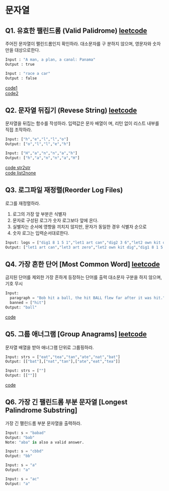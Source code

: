 # 문자열

## Q1. 유효한 팰린드롬 (Valid Palidrome) [leetcode](https://leetcode.com/problems/valid-palindrome/)
주어진 문자열이 팰린드롬인지 확인하라. 대소문자를 구
분하지 않으며, 영문자와 숫자만을 대상으로한다.

 ``` python
Input : "A man, a plan, a canal: Panama"
Output : true

Input : "race a car"
Output : false
```
[code1](https://github.com/minjung-s/Algorithm/blob/master/1.%EB%AC%B8%EC%9E%90%EC%97%B4/Q1_validPalindrome.py) \
[code2](https://github.com/minjung-s/Algorithm/blob/master/1.%EB%AC%B8%EC%9E%90%EC%97%B4/Q1_validPalindrome2.py)


## Q2. 문자열 뒤집기 (Revese String) [leetcode](https://leetcode.com/problems/reverse-string/)
문자열을 뒤집는 함수를 작성하라. 입력값은 문자 배열이
며, 리턴 없이 리스트 내부를 직접 조작하라.

```python
Input: ["h","e","l","l","o"]
Output: ["o","l","l","e","h"]

Input: ["H","a","n","n","a","h"]
Output: ["h","a","n","n","a","H"]
```
[code str2str](https://github.com/minjung-s/Algorithm/blob/master/1.%EB%AC%B8%EC%9E%90%EC%97%B4/Q2_reverseString.py) \
[code list2none](https://github.com/minjung-s/Algorithm/blob/master/1.%EB%AC%B8%EC%9E%90%EC%97%B4/Q2_reverseString_List2None.py)


## Q3. 로그파일 재정렬(Reorder Log Files)
로그를 재정렬하라.
1. 로그의 가장 앞 부분은 식별자
2. 문자로 구성된 로그가 숫자 로그보다 앞에 온다.
3. 실별자는 순서에 영향을 끼치지 않지만, 문자가 동일한 경우 식별자 순으로
4. 숫자 로그는 입력순서대로한다.
```python
Input: logs = ["dig1 8 1 5 1","let1 art can","dig2 3 6","let2 own kit dig","let3 art zero"]
Output: ["let1 art can","let3 art zero","let2 own kit dig","dig1 8 1 5 1","dig2 3 6"]
```


## Q4. 가장 흔한 단어 [Most Common Word] [leetcode](https://leetcode.com/problems/most-common-word/)
금지된 단어를 제외한 가장 흔하게 등장하는 단어를 출력
대소문자 구분을 하지 않으며, 기호 무시

```python
Input:
  paragraph = "Bob hit a ball, the hit BALL flew far after it was hit."
  banned = ["hit"]
Output: "ball"
```
[code](https://github.com/minjung-s/Algorithm/blob/master/1.%EB%AC%B8%EC%9E%90%EC%97%B4/Q4_mostCommonWord.py)


## Q5. 그룹 애너그램 [Group Anagrams] [leetcode](https://leetcode.com/problems/group-anagrams/)
문자열 배열을 받아 애너그램 단위로 그룹핑하라.
```python
Input: strs = ["eat","tea","tan","ate","nat","bat"]
Output: [["bat"],["nat","tan"],["ate","eat","tea"]]

Input: strs = [""]
Output: [[""]]
```
[code](https://github.com/minjung-s/Algorithm/blob/master/1.%EB%AC%B8%EC%9E%90%EC%97%B4/Q5_groupAnagrame.py)


## Q6. 가장 긴 팰린드롬 부분 문자열 [Longest Palindrome Substring]
가장 긴 팰린드롬 부분 문자열을 출력하라.
```python
Input: s = "babad"
Output: "bab"
Note: "aba" is also a valid answer.

Input: s = "cbbd"
Output: "bb"

Input: s = "a"
Output: "a"

Input: s = "ac"
Output: "a"
```
